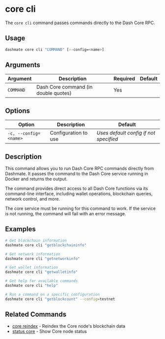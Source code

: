 # core cli

The `core cli` command passes commands directly to the Dash Core RPC.

## Usage

```bash
dashmate core cli "COMMAND" [--config=<name>]
```

## Arguments

| Argument | Description | Required | Default |
|----------|-------------|----------|--------|
| `COMMAND` | Dash Core command (in double quotes) | Yes | |

## Options

| Option | Description | Default |
|--------|-------------|--------|
| `-c, --config=<name>` | Configuration to use | *Uses default config if not specified* |

## Description

This command allows you to run Dash Core RPC commands directly from Dashmate.
It passes the command to the Dash Core service running in Docker and returns the output.

The command provides direct access to all Dash Core functions via its command-line interface, including wallet operations, blockchain queries, network control, and more.

The core service must be running for this command to work.
If the service is not running, the command will fail with an error message.

## Examples

```bash
# Get blockchain information
dashmate core cli "getblockchaininfo"

# Get network information
dashmate core cli "getnetworkinfo"

# Get wallet information
dashmate core cli "getwalletinfo"

# Get help for available commands
dashmate core cli "help"

# Run a command on a specific configuration
dashmate core cli "getblockcount" --config=testnet
```

## Related Commands

- [core reindex](./reindex.md) - Reindex the Core node's blockchain data
- [status core](../status/core.md) - Show Core node status
